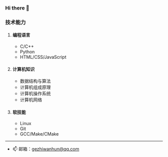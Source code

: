 ### Hi there 👋

### 技术能力
1. #### 编程语言
    - C/C++
    - Python
    - HTML/CSS/JavaScript

2. #### 计算机知识
    - 数据结构与算法
    - 计算机组成原理
    - 计算机操作系统
    - 计算机网络

3. #### 软技能
    - Linux
    - Git
    - GCC/Make/CMake

---
- 📫 邮箱：gezhiwanhun@qq.com
<!--
**n20u/n20u** is a ✨ _special_ ✨ repository because its `README.md` (this file) appears on your GitHub profile.

Here are some ideas to get you started:

- 🔭 I’m currently working on ...
- 🌱 I’m currently learning ...
- 👯 I’m looking to collaborate on ...
- 🤔 I’m looking for help with ...
- 💬 Ask me about ...
- 📫 How to reach me: ...
- 😄 Pronouns: ...
- ⚡ Fun fact: ...
-->
